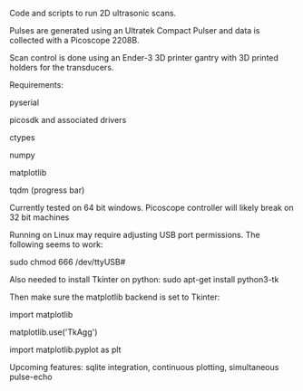 Code and scripts to run 2D ultrasonic scans. 

Pulses are generated using an Ultratek Compact Pulser and data is collected with a Picoscope 2208B. 

Scan control is done using an Ender-3 3D printer gantry with 3D printed holders for the transducers.

Requirements:

pyserial

picosdk and associated drivers

ctypes

numpy

matplotlib

tqdm (progress bar)

Currently tested on 64 bit windows. Picoscope controller will likely break on 32 bit machines

Running on Linux may require adjusting USB port permissions. The following seems to work:

sudo chmod 666 /dev/ttyUSB#

Also needed to install Tkinter on python: sudo apt-get install python3-tk

Then make sure the matplotlib backend is set to Tkinter:

import matplotlib

matplotlib.use('TkAgg')

import matplotlib.pyplot as plt

Upcoming features:
sqlite integration, continuous plotting, simultaneous pulse-echo